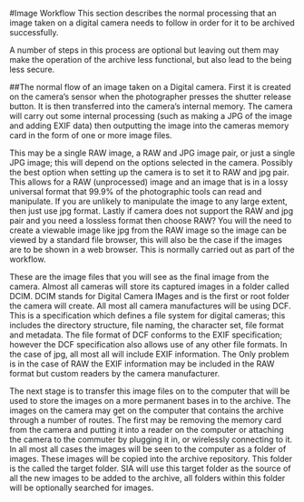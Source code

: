 #Image Workflow
This section describes the normal processing that an image taken on a digital camera needs to follow in order for it to be archived successfully.

A number of steps in this process are optional but leaving out them may make the operation of the archive less functional, but also lead to the being less secure.
     
##The normal flow of an image taken on a Digital camera.
First it is created on the camera’s sensor when the photographer presses the shutter release button. It is then transferred into the camera’s internal memory. The camera will carry out some internal processing (such as making a JPG of the image and adding EXIF data) then outputting the image into the cameras memory card in the form of one or more image files.

This may be a single RAW image, a RAW and JPG image pair, or just a single JPG image; this will depend on the options selected in the camera. Possibly the best option when setting up the camera is to set it to RAW and jpg pair. This allows for a RAW (unprocessed) image and an image that is in a lossy universal format that 99.9% of the photographic tools can read and manipulate. If you are unlikely to manipulate the image to any large extent, then just use jpg format. Lastly if camera does not support the RAW and jpg pair and you need a lossless format then choose RAW? You will the need to create a viewable image like jpg from the RAW image so the image can be viewed by a standard file browser, this will also be the case if the images are to be shown in a web browser.  This is normally carried out as part of the workflow.
 
These are the image files that you will see as the final image from the camera. Almost all cameras will store its captured images in a folder called DCIM. DCIM stands for Digital Camera IMages and is the first or root folder the camera will create. All most all camera manufactures will be using DCF. This is a specification which defines a file system for digital cameras; this includes the directory structure, file naming, the character set, file format and metadata. The file format of DCF conforms to the EXIF specification; however the DCF specification also allows use of any other file formats.  In the case of jpg, all most all will include EXIF information. The Only problem is in the case of RAW the EXIF information may be included in the RAW format but custom readers by the camera manufacturer.   

The next stage is to transfer this image files on to the computer that will be used to store the images on a more permanent bases in to the archive.
The images on the camera may get on the computer that contains the archive through a number of routes. The first may be removing the memory card from the camera and putting it into a reader on the computer or attaching the camera to the commuter by plugging it in, or wirelessly connecting to it. In all most all cases the images will be seen to the computer as a folder of images. These images will be copied into the archive repository. This folder is the called the target folder. SIA will use this target folder as the source of all the new images to be added to the archive, all folders within this folder will be optionally searched for images.


